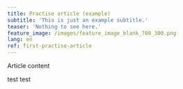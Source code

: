 ```yaml
---
title: Practise article (example)
subtitle: 'This is just an example subtitle.'
teaser: 'Nothing to see here.'
feature_image: /images/feature_image_blank_700_300.png
lang: en
ref: first-practise-article
---
```


Article content

test
test
